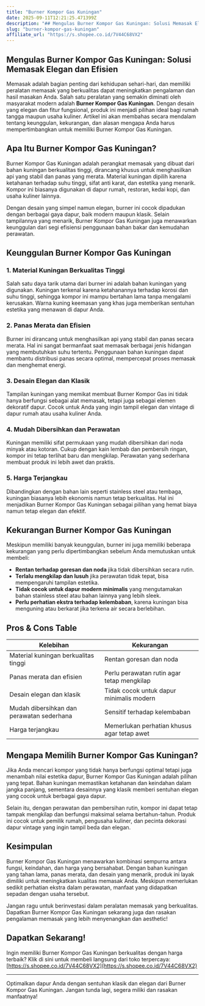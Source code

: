 ```yaml
---
title: "Burner Kompor Gas Kuningan"
date: 2025-09-11T12:21:25.471399Z
description: "## Mengulas Burner Kompor Gas Kuningan: Solusi Memasak Elegan dan Efisien..."
slug: "burner-kompor-gas-kuningan"
affiliate_url: "https://s.shopee.co.id/7V44C68VX2"
---
```

## Mengulas Burner Kompor Gas Kuningan: Solusi Memasak Elegan dan Efisien

Memasak adalah bagian penting dari kehidupan sehari-hari, dan memiliki peralatan memasak yang berkualitas dapat meningkatkan pengalaman dan hasil masakan Anda. Salah satu peralatan yang semakin diminati oleh masyarakat modern adalah **Burner Kompor Gas Kuningan**. Dengan desain yang elegan dan fitur fungsional, produk ini menjadi pilihan ideal bagi rumah tangga maupun usaha kuliner. Artikel ini akan membahas secara mendalam tentang keunggulan, kekurangan, dan alasan mengapa Anda harus mempertimbangkan untuk memiliki Burner Kompor Gas Kuningan.

## Apa Itu Burner Kompor Gas Kuningan?

Burner Kompor Gas Kuningan adalah perangkat memasak yang dibuat dari bahan kuningan berkualitas tinggi, dirancang khusus untuk menghasilkan api yang stabil dan panas yang merata. Material kuningan dipilih karena ketahanan terhadap suhu tinggi, sifat anti karat, dan estetika yang menarik. Kompor ini biasanya digunakan di dapur rumah, restoran, kedai kopi, dan usaha kuliner lainnya.

Dengan desain yang simpel namun elegan, burner ini cocok dipadukan dengan berbagai gaya dapur, baik modern maupun klasik. Selain tampilannya yang menarik, Burner Kompor Gas Kuningan juga menawarkan keunggulan dari segi efisiensi penggunaan bahan bakar dan kemudahan perawatan.

## Keunggulan Burner Kompor Gas Kuningan

### 1. Material Kuningan Berkualitas Tinggi

Salah satu daya tarik utama dari burner ini adalah bahan kuningan yang digunakan. Kuningan terkenal karena ketahanannya terhadap korosi dan suhu tinggi, sehingga kompor ini mampu bertahan lama tanpa mengalami kerusakan. Warna kuning keemasan yang khas juga memberikan sentuhan estetika yang menawan di dapur Anda.

### 2. Panas Merata dan Efisien

Burner ini dirancang untuk menghasilkan api yang stabil dan panas secara merata. Hal ini sangat bermanfaat saat memasak berbagai jenis hidangan yang membutuhkan suhu tertentu. Penggunaan bahan kuningan dapat membantu distribusi panas secara optimal, mempercepat proses memasak dan menghemat energi.

### 3. Desain Elegan dan Klasik

Tampilan kuningan yang memikat membuat Burner Kompor Gas ini tidak hanya berfungsi sebagai alat memasak, tetapi juga sebagai elemen dekoratif dapur. Cocok untuk Anda yang ingin tampil elegan dan vintage di dapur rumah atau usaha kuliner Anda.

### 4. Mudah Dibersihkan dan Perawatan

Kuningan memiliki sifat permukaan yang mudah dibersihkan dari noda minyak atau kotoran. Cukup dengan kain lembab dan pembersih ringan, kompor ini tetap terlihat baru dan mengkilap. Perawatan yang sederhana membuat produk ini lebih awet dan praktis.

### 5. Harga Terjangkau

Dibandingkan dengan bahan lain seperti stainless steel atau tembaga, kuningan biasanya lebih ekonomis namun tetap berkualitas. Hal ini menjadikan Burner Kompor Gas Kuningan sebagai pilihan yang hemat biaya namun tetap elegan dan efektif.

## Kekurangan Burner Kompor Gas Kuningan

Meskipun memiliki banyak keunggulan, burner ini juga memiliki beberapa kekurangan yang perlu dipertimbangkan sebelum Anda memutuskan untuk membeli:

- **Rentan terhadap goresan dan noda** jika tidak dibersihkan secara rutin.
- **Terlalu mengkilap dan lusuh** jika perawatan tidak tepat, bisa mempengaruhi tampilan estetika.
- **Tidak cocok untuk dapur modern minimalis** yang mengutamakan bahan stainless steel atau bahan lainnya yang lebih sleek.
- **Perlu perhatian ekstra terhadap kelembaban**, karena kuningan bisa menguning atau berkarat jika terkena air secara berlebihan.

## Pros & Cons Table

| Kelebihan                                             | Kekurangan                                               |
|--------------------------------------------------------|----------------------------------------------------------|
| Material kuningan berkualitas tinggi                  | Rentan goresan dan noda                                |
| Panas merata dan efisien                               | Perlu perawatan rutin agar tetap mengkilap             |
| Desain elegan dan klasik                              | Tidak cocok untuk dapur minimalis modern             |
| Mudah dibersihkan dan perawatan sederhana            | Sensitif terhadap kelembaban                          |
| Harga terjangkau                                     | Memerlukan perhatian khusus agar tetap awet          |

## Mengapa Memilih Burner Kompor Gas Kuningan?

Jika Anda mencari kompor yang tidak hanya berfungsi optimal tetapi juga menambah nilai estetika dapur, Burner Kompor Gas Kuningan adalah pilihan yang tepat. Bahan kuningan memastikan ketahanan dan keindahan dalam jangka panjang, sementara desainnya yang klasik memberi sentuhan elegan yang cocok untuk berbagai gaya dapur.

Selain itu, dengan perawatan dan pembersihan rutin, kompor ini dapat tetap tampak mengkilap dan berfungsi maksimal selama bertahun-tahun. Produk ini cocok untuk pemilik rumah, pengusaha kuliner, dan pecinta dekorasi dapur vintage yang ingin tampil beda dan elegan.

## Kesimpulan

Burner Kompor Gas Kuningan menawarkan kombinasi sempurna antara fungsi, keindahan, dan harga yang bersahabat. Dengan bahan kuningan yang tahan lama, panas merata, dan desain yang menarik, produk ini layak dimiliki untuk meningkatkan kualitas memasak Anda. Meskipun memerlukan sedikit perhatian ekstra dalam perawatan, manfaat yang didapatkan sepadan dengan usaha tersebut.

Jangan ragu untuk berinvestasi dalam peralatan memasak yang berkualitas. Dapatkan Burner Kompor Gas Kuningan sekarang juga dan rasakan pengalaman memasak yang lebih menyenangkan dan aesthetic!

## Dapatkan Sekarang!  

Ingin memiliki Burner Kompor Gas Kuningan berkualitas dengan harga terbaik? Klik di sini untuk membeli langsung dari toko terpercaya: [https://s.shopee.co.id/7V44C68VX2](https://s.shopee.co.id/7V44C68VX2)

---

Optimalkan dapur Anda dengan sentuhan klasik dan elegan dari Burner Kompor Gas Kuningan. Jangan tunda lagi, segera miliki dan rasakan manfaatnya!